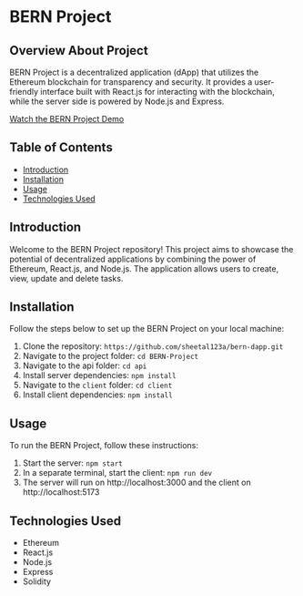 # BERN Project

## Overview About Project

BERN Project is a decentralized application (dApp) that utilizes the Ethereum blockchain for transparency and security. It provides a user-friendly interface built with React.js for interacting with the blockchain, while the server side is powered by Node.js and Express.

[Watch the BERN Project Demo](https://youtu.be/zfLGYZDYFuo)


## Table of Contents

- [Introduction](#introduction)
- [Installation](#installation)
- [Usage](#usage)
- [Technologies Used](#technologies-used)

## Introduction

Welcome to the BERN Project repository! This project aims to showcase the potential of decentralized applications by combining the power of Ethereum, React.js, and Node.js. The application allows users to create, view, update and delete tasks.

## Installation

Follow the steps below to set up the BERN Project on your local machine:

1. Clone the repository: `https://github.com/sheetal123a/bern-dapp.git`
2. Navigate to the project folder: `cd BERN-Project`
3. Navigate to the api folder: `cd api`
4. Install server dependencies: `npm install`
5. Navigate to the `client` folder: `cd client`
6. Install client dependencies: `npm install`

## Usage

To run the BERN Project, follow these instructions:

1. Start the server: `npm start`
2. In a separate terminal, start the client: `npm run dev`
3. The server will run on http://localhost:3000 and the client on http://localhost:5173

## Technologies Used

- Ethereum
- React.js
- Node.js
- Express
- Solidity
